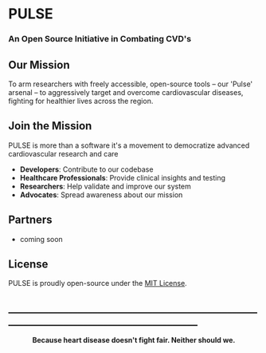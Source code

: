 # PULSE

###  An Open Source Initiative in Combating CVD's


## Our Mission

To arm researchers with freely accessible, open-source tools – our 'Pulse' arsenal – to aggressively target and overcome cardiovascular diseases, fighting for healthier lives across the region.

## Join the Mission 
PULSE is more than  a software it's a movement to democratize advanced cardiovascular research and care

- **Developers**: Contribute to our codebase
- **Healthcare Professionals**: Provide clinical insights and testing
- **Researchers**: Help validate and improve our system
- **Advocates**: Spread awareness about our mission

## Partners
- coming soon
## License

PULSE is proudly open-source under the [MIT License](LICENSE.md).

## ________________________________________________________________________________________

<p align="center">
<strong>Because heart disease doesn't fight fair. Neither should we.</strong>
</p>
